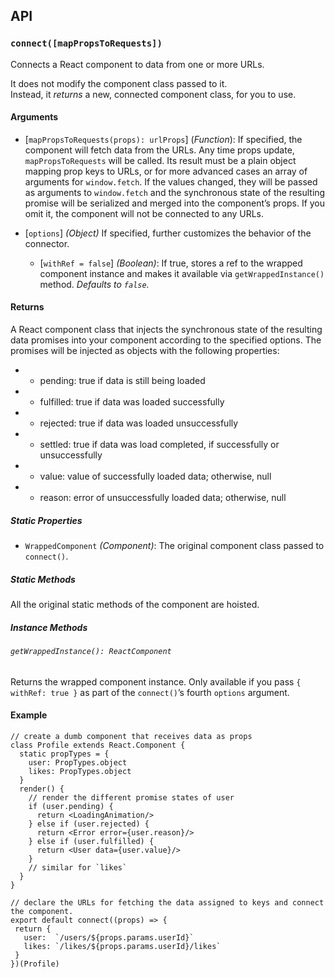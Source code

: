 ## API

### `connect([mapPropsToRequests])`

Connects a React component to data from one or more URLs.

It does not modify the component class passed to it.  
Instead, it *returns* a new, connected component class, for you to use.

#### Arguments

* [`mapPropsToRequests(props): urlProps`] \(*Function*): If specified, the component will fetch data from the URLs. Any time props update, `mapPropsToRequests` will be called. Its result must be a plain object mapping prop keys to  URLs, or for more advanced cases an array of arguments for `window.fetch`. If the values changed, they will be passed as arguments to `window.fetch` and the synchronous state of the resulting promise will be serialized and merged into the component’s props. If you omit it, the component will not be connected to any URLs. 

* [`options`] *(Object)* If specified, further customizes the behavior of the connector.
  * [`withRef = false`] *(Boolean)*: If true, stores a ref to the wrapped component instance and makes it available via `getWrappedInstance()` method. *Defaults to `false`.*

#### Returns

A React component class that injects the synchronous state of the resulting data promises into your component according to the specified options. The promises will be injected as objects with the following properties:

  *  - pending: true if data is still being loaded
  *  - fulfilled: true if data was loaded successfully
  *  - rejected: true if data was loaded unsuccessfully
  *  - settled: true if data was load completed, if successfully or unsuccessfully
  *  - value: value of successfully loaded data; otherwise, null
  *  - reason: error of unsuccessfully loaded data; otherwise, null

##### Static Properties

* `WrappedComponent` *(Component)*: The original component class passed to `connect()`.

##### Static Methods

All the original static methods of the component are hoisted.

##### Instance Methods

###### `getWrappedInstance(): ReactComponent`

Returns the wrapped component instance. Only available if you pass `{ withRef: true }` as part of the `connect()`’s fourth `options` argument.

#### Example

    // create a dumb component that receives data as props
    class Profile extends React.Component {
      static propTypes = {
        user: PropTypes.object
        likes: PropTypes.object
      }
      render() {
        // render the different promise states of user
        if (user.pending) {
          return <LoadingAnimation/>
        } else if (user.rejected) {
          return <Error error={user.reason}/>
        } else if (user.fulfilled) {
          return <User data={user.value}/>
        }
        // similar for `likes`
      }
    }
    
    // declare the URLs for fetching the data assigned to keys and connect the component.
    export default connect((props) => {
     return {
       user:  `/users/${props.params.userId}`
       likes: `/likes/${props.params.userId}/likes`
     }
    })(Profile)
